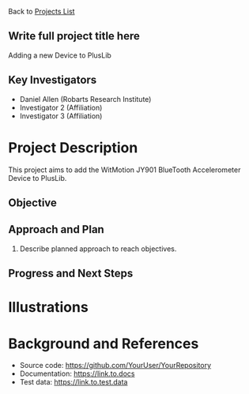 Back to [Projects List](../../README.md#ProjectsList)

## Write full project title here

Adding a new Device to PlusLib

## Key Investigators
- Daniel Allen (Robarts Research Institute) 
- Investigator 2 (Affiliation) 
- Investigator 3 (Affiliation)

# Project Description
<!-- Add a short paragraph describing the project. --> 
This project aims to add the WitMotion JY901 BlueTooth Accelerometer Device to PlusLib.

## Objective


## Approach and Plan

1. Describe planned approach to reach objectives.


## Progress and Next Steps

<!--Describe progress and next steps in a few bullet points as you are making progress.-->

# Illustrations

<!--Add pictures and links to videos that demonstrate what has been accomplished.-->

<!--![Description of picture](Example2.jpg)-->

<!--![Some more images](Example2.jpg)-->

# Background and References

<!--Use this space for information that may help people better understand your project, like links to papers, source code, or data.-->

- Source code: https://github.com/YourUser/YourRepository
- Documentation: https://link.to.docs
- Test data: https://link.to.test.data
